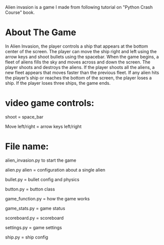 Alien invasion is a game I made from following tutorial on "Python Crash Course" book.

# About The Game
In Alien Invasion, the player controls a ship that appears at the bottom center of the screen.
The player can move the ship right and left using the arrow keys and shoot bullets using the spacebar.
When the game begins, a fleet of aliens fills the sky and moves across and down the screen.
The player shoots and destroys the aliens. If the player shoots all the aliens,
a new fleet appears that moves faster than the previous fleet.
If any alien hits the player’s ship or reaches the bottom of the screen, the player loses a ship.
If the player loses three ships, the game ends.

# video game controls:

shoot = space_bar

Move left/right = arrow keys left/right

# File name:
alien_invasion.py to start the game

alien.py alien = configuration about a single alien

bullet.py = bullet config and physics

button.py = button class

game_function.py = how the game works

game_stats.py = game status

scoreboard.py = scoreboard

settings.py = game settings

ship.py = ship config